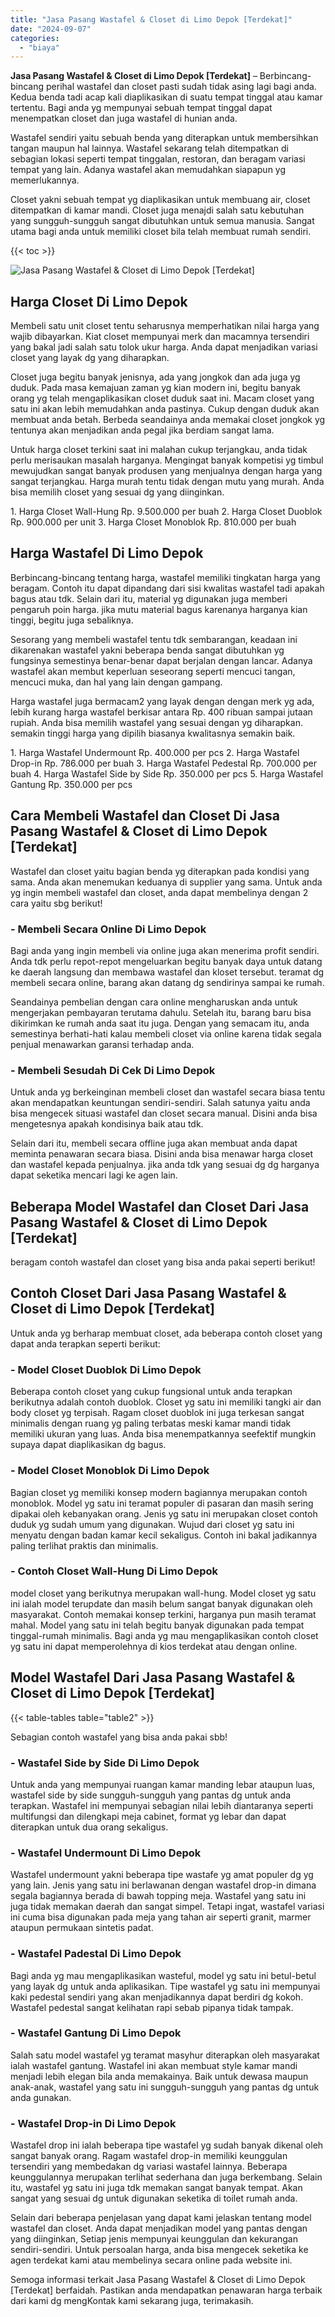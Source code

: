 ```yaml
---
title: "Jasa Pasang Wastafel & Closet di Limo Depok [Terdekat]"
date: "2024-09-07"
categories: 
  - "biaya"
---
```


**Jasa Pasang Wastafel & Closet di Limo Depok \[Terdekat\]** – Berbincang-bincang perihal wastafel dan closet pasti sudah tidak asing lagi bagi anda. Kedua benda tadi acap kali diaplikasikan di suatu tempat tinggal atau kamar tertentu. Bagi anda yg mempunyai sebuah tempat tinggal dapat menempatkan closet dan juga wastafel di hunian anda.

Wastafel sendiri yaitu sebuah benda yang diterapkan untuk membersihkan tangan maupun hal lainnya. Wastafel sekarang telah ditempatkan di sebagian lokasi seperti tempat tinggalan, restoran, dan beragam variasi tempat yang lain. Adanya wastafel akan memudahkan siapapun yg memerlukannya.

Closet yakni sebuah tempat yg diaplikasikan untuk membuang air, closet ditempatkan di kamar mandi. Closet juga menajdi salah satu kebutuhan yang sungguh-sungguh sangat dibutuhkan untuk semua manusia. Sangat utama bagi anda untuk memiliki closet bila telah membuat rumah sendiri.

{{< toc >}}

![Jasa Pasang Wastafel & Closet di Limo Depok [Terdekat]](/images/wastafel-closet-murah36.png)

## Harga Closet Di Limo Depok

Membeli satu unit closet tentu seharusnya memperhatikan nilai harga yang wajib dibayarkan. Kiat closet mempunyai merk dan macamnya tersendiri yang bakal jadi salah satu tolok ukur harga. Anda dapat menjadikan variasi closet yang layak dg yang diharapkan.

Closet juga begitu banyak jenisnya, ada yang jongkok dan ada juga yg duduk. Pada masa kemajuan zaman yg kian modern ini, begitu banyak orang yg telah mengaplikasikan closet duduk saat ini. Macam closet yang satu ini akan lebih memudahkan anda pastinya. Cukup dengan duduk akan membuat anda betah. Berbeda seandainya anda memakai closet jongkok yg tentunya akan menjadikan anda pegal jika berdiam sangat lama.

Untuk harga closet terkini saat ini malahan cukup terjangkau, anda tidak perlu merisaukan masalah harganya. Mengingat banyak kompetisi yg timbul mewujudkan sangat banyak produsen yang menjualnya dengan harga yang sangat terjangkau. Harga murah tentu tidak dengan mutu yang murah. Anda bisa memilih closet yang sesuai dg yang diinginkan.

1\. Harga Closet Wall-Hung Rp. 9.500.000 per buah 2. Harga Closet Duoblok Rp. 900.000 per unit 3. Harga Closet Monoblok Rp. 810.000 per buah

## Harga Wastafel Di Limo Depok

Berbincang-bincang tentang harga, wastafel memiliki tingkatan harga yang beragam. Contoh itu dapat dipandang dari sisi kwalitas wastafel tadi apakah bagus atau tdk. Selain dari itu, material yg digunakan juga memberi pengaruh poin harga. jika mutu material bagus karenanya harganya kian tinggi, begitu juga sebaliknya.

Sesorang yang membeli wastafel tentu tdk sembarangan, keadaan ini dikarenakan wastafel yakni beberapa benda sangat dibutuhkan yg fungsinya semestinya benar-benar dapat berjalan dengan lancar. Adanya wastafel akan membut keperluan seseorang seperti mencuci tangan, mencuci muka, dan hal yang lain dengan gampang.

Harga wastafel juga bermacam2 yang layak dengan dengan merk yg ada, lebih kurang harga wastafel berkisar antara Rp. 400 ribuan sampai jutaan rupiah. Anda bisa memilih wastafel yang sesuai dengan yg diharapkan. semakin tinggi harga yang dipilih biasanya kwalitasnya semakin baik.

1\. Harga Wastafel Undermount Rp. 400.000 per pcs 2. Harga Wastafel Drop-in Rp. 786.000 per buah 3. Harga Wastafel Pedestal Rp. 700.000 per buah 4. Harga Wastafel Side by Side Rp. 350.000 per pcs 5. Harga Wastafel Gantung Rp. 350.000 per pcs

## Cara Membeli Wastafel dan Closet Di Jasa Pasang Wastafel & Closet di Limo Depok \[Terdekat\]

Wastafel dan closet yaitu bagian benda yg diterapkan pada kondisi yang sama. Anda akan menemukan keduanya di supplier yang sama. Untuk anda yg ingin membeli wastafel dan closet, anda dapat membelinya dengan 2 cara yaitu sbg berikut!

### \- Membeli Secara Online Di Limo Depok

Bagi anda yang ingin membeli via online juga akan menerima profit sendiri. Anda tdk perlu repot-repot mengeluarkan begitu banyak daya untuk datang ke daerah langsung dan membawa wastafel dan kloset tersebut. teramat dg membeli secara online, barang akan datang dg sendirinya sampai ke rumah.

Seandainya pembelian dengan cara online mengharuskan anda untuk mengerjakan pembayaran terutama dahulu. Setelah itu, barang baru bisa dikirimkan ke rumah anda saat itu juga. Dengan yang semacam itu, anda semestinya berhati-hati kalau membeli closet via online karena tidak segala penjual menawarkan garansi terhadap anda.

### \- Membeli Sesudah Di Cek Di Limo Depok

Untuk anda yg berkeinginan membeli closet dan wastafel secara biasa tentu akan mendapatkan keuntungan sendiri-sendiri. Salah satunya yaitu anda bisa mengecek situasi wastafel dan closet secara manual. Disini anda bisa mengetesnya apakah kondisinya baik atau tdk.

Selain dari itu, membeli secara offline juga akan membuat anda dapat meminta penawaran secara biasa. Disini anda bisa menawar harga closet dan wastafel kepada penjualnya. jika anda tdk yang sesuai dg dg harganya dapat seketika mencari lagi ke agen lain.

## Beberapa Model Wastafel dan Closet Dari Jasa Pasang Wastafel & Closet di Limo Depok \[Terdekat\]

beragam contoh wastafel dan closet yang bisa anda pakai seperti berikut!

## Contoh Closet Dari Jasa Pasang Wastafel & Closet di Limo Depok \[Terdekat\]

Untuk anda yg berharap membuat closet, ada beberapa contoh closet yang dapat anda terapkan seperti berikut:

### \- Model Closet Duoblok Di Limo Depok

Beberapa contoh closet yang cukup fungsional untuk anda terapkan berikutnya adalah contoh duoblok. Closet yg satu ini memiliki tangki air dan body closet yg terpisah. Ragam closet duoblok ini juga terkesan sangat minimalis dengan ruang yg paling terbatas meski kamar mandi tidak memiliki ukuran yang luas. Anda bisa menempatkannya seefektif mungkin supaya dapat diaplikasikan dg bagus.

### \- Model Closet Monoblok Di Limo Depok

Bagian closet yg memiliki konsep modern bagiannya merupakan contoh monoblok. Model yg satu ini teramat populer di pasaran dan masih sering dipakai oleh kebanyakan orang. Jenis yg satu ini merupakan closet contoh duduk yg sudah umum yang digunakan. Wujud dari closet yg satu ini menyatu dengan badan kamar kecil sekaligus. Contoh ini bakal jadikannya paling terlihat praktis dan minimalis.

### \- Contoh Closet Wall-Hung Di Limo Depok

model closet yang berikutnya merupakan wall-hung. Model closet yg satu ini ialah model terupdate dan masih belum sangat banyak digunakan oleh masyarakat. Contoh memakai konsep terkini, harganya pun masih teramat mahal. Model yang satu ini telah begitu banyak digunakan pada tempat tinggal-rumah minimalis. Bagi anda yg mau mengaplikasikan contoh closet yg satu ini dapat memperolehnya di kios terdekat atau dengan online.

## Model Wastafel Dari Jasa Pasang Wastafel & Closet di Limo Depok \[Terdekat\]

{{< table-tables table="table2" >}}

Sebagian contoh wastafel yang bisa anda pakai sbb!

### \- Wastafel Side by Side Di Limo Depok

Untuk anda yang mempunyai ruangan kamar manding lebar ataupun luas, wastafel side by side sungguh-sungguh yang pantas dg untuk anda terapkan. Wastafel ini mempunyai sebagian nilai lebih diantaranya seperti multifungsi dan dilengkapi meja cabinet, format yg lebar dan dapat diterapkan untuk dua orang sekaligus.

### \- Wastafel Undermount Di Limo Depok

Wastafel undermount yakni beberapa tipe wastafe yg amat populer dg yg yang lain. Jenis yang satu ini berlawanan dengan wastafel drop-in dimana segala bagiannya berada di bawah topping meja. Wastafel yang satu ini juga tidak memakan daerah dan sangat simpel. Tetapi ingat, wastafel variasi ini cuma bisa digunakan pada meja yang tahan air seperti granit, marmer ataupun permukaan sintetis padat.

### \- Wastafel Padestal Di Limo Depok

Bagi anda yg mau mengaplikasikan wasteful, model yg satu ini betul-betul yang layak dg untuk anda aplikasikan. Tipe wastafel yg satu ini mempunyai kaki pedestal sendiri yang akan menjadikannya dapat berdiri dg kokoh. Wastafel pedestal sangat kelihatan rapi sebab pipanya tidak tampak.

### \- Wastafel Gantung Di Limo Depok

Salah satu model wastafel yg teramat masyhur diterapkan oleh masyarakat ialah wastafel gantung. Wastafel ini akan membuat style kamar mandi menjadi lebih elegan bila anda memakainya. Baik untuk dewasa maupun anak-anak, wastafel yang satu ini sungguh-sungguh yang pantas dg untuk anda gunakan.

### \- Wastafel Drop-in Di Limo Depok

Wastafel drop ini ialah beberapa tipe wastafel yg sudah banyak dikenal oleh sangat banyak orang. Ragam wastafel drop-in memiliki keunggulan tersendiri yang membedakan dg variasi wastafel lainnya. Beberapa keunggulannya merupakan terlihat sederhana dan juga berkembang. Selain itu, wastafel yg satu ini juga tdk memakan sangat banyak tempat. Akan sangat yang sesuai dg untuk digunakan seketika di toilet rumah anda.

Selain dari beberapa penjelasan yang dapat kami jelaskan tentang model wastafel dan closet. Anda dapat menjadikan model yang pantas dengan yang diinginkan, Setiap jenis mempunyai keunggulan dan kekurangan sendiri-sendiri. Untuk persoalan harga, anda bisa mengecek seketika ke agen terdekat kami atau membelinya secara online pada website ini.

Semoga informasi terkait Jasa Pasang Wastafel & Closet di Limo Depok \[Terdekat\] berfaidah. Pastikan anda mendapatkan penawaran harga terbaik dari kami dg mengKontak kami sekarang juga, terimakasih.
